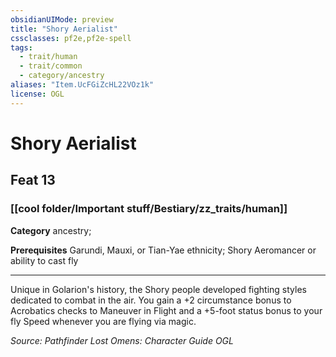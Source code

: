 ```yaml
---
obsidianUIMode: preview
title: "Shory Aerialist"
cssclasses: pf2e,pf2e-spell
tags:
  - trait/human
  - trait/common
  - category/ancestry
aliases: "Item.UcFGiZcHL22VOz1k"
license: OGL
---
```

# Shory Aerialist
## Feat 13
### [[cool folder/Important stuff/Bestiary/zz_traits/human]]

**Category** ancestry; 



**Prerequisites** Garundi, Mauxi, or Tian-Yae ethnicity; Shory Aeromancer or ability to cast fly
* * *
Unique in Golarion's history, the Shory people developed fighting styles dedicated to combat in the air. You gain a +2 circumstance bonus to Acrobatics checks to Maneuver in Flight and a +5-foot status bonus to your fly Speed whenever you are flying via magic.

*Source: Pathfinder Lost Omens: Character Guide*
*OGL*
